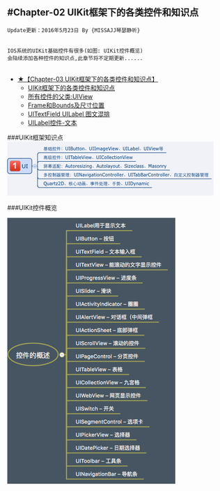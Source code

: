 #Chapter-02 UIKit框架下的各类控件和知识点
---
```objc
Update更新：2016年5月23日 By {MISSAJJ琴瑟静听}
 
```

```objc
IOS系统的UIKit基础控件有很多(如图: UIKit控件概览)
会陆续添加各种控件的知识点,此章节将不定期更新......
 
```


* [★【Chapter-03  UIKit框架下的各类控件和知识点】](README.md)
   * [UIKit框架下的各类控件和知识点](uikitkuang_jia_xia_de_ge_lei_kong_jian_he_zhi_shi_.md)
   * [所有控件的父类:UIView](suo_you_kong_jian_de_fu_7c7b3a_uiview.md)
   * [Frame和Bounds及尺寸位置](framehe_bounds_ji_chi_cun_wei_zhi.md)
   * [UITextField UILabel 图文混排](uitextfield_uilabel_tu_wen_hun_pai.md)
   * [UILabel控件-文本](uilabelkong_4ef6-_wen_ben.md)




###UIKit框架知识点
![image](UIKIT.png)



###UIKit控件概览

![image](控件概述.png)



